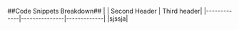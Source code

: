##Code Snippets Breakdown##
| | Second Header | Third header|
|-------------|---------------|-------------|
|sjssja|
